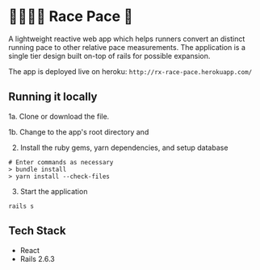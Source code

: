 # 🏃‍♂️🏃‍♀️ Race Pace 💨
A lightweight reactive web app which helps runners convert an distinct running pace to other relative pace measurements. The application is a single tier design built on-top of rails for possible expansion.

The app is deployed live on heroku: `http://rx-race-pace.herokuapp.com/` 

## Running it locally
1a. Clone or download the file. 

1b. Change to the app's root directory and 

2. Install the ruby gems, yarn dependencies, and setup database
```
# Enter commands as necessary
> bundle install
> yarn install --check-files
``` 
3. Start the application
```
rails s
```

## Tech Stack
* React
* Rails 2.6.3
